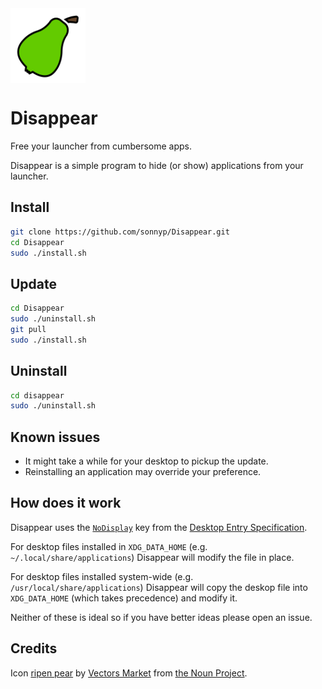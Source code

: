<img style="vertical-align: middle;" src="icon/icon.svg" width="120" height="120">

# Disappear

Free your launcher from cumbersome apps.

Disappear is a simple program to hide (or show) applications from your launcher.

## Install

```sh
git clone https://github.com/sonnyp/Disappear.git
cd Disappear
sudo ./install.sh
```

## Update

```sh
cd Disappear
sudo ./uninstall.sh
git pull
sudo ./install.sh
```

## Uninstall

```sh
cd disappear
sudo ./uninstall.sh
```

<!-- ## Development

```sh
git clone https://github.com/sonnyp/Disappear.git
cd Disappear
flatpak-builder --user --install-deps-from=flathub --force-clean --install build flatpak.json
``` -->

## Known issues

- It might take a while for your desktop to pickup the update.
- Reinstalling an application may override your preference.

## How does it work

Disappear uses the [`NoDisplay`](https://specifications.freedesktop.org/desktop-entry-spec/desktop-entry-spec-latest.html#key-nodisplay) key from the [Desktop Entry Specification](https://specifications.freedesktop.org/desktop-entry-spec/desktop-entry-spec-latest.html).

For desktop files installed in `XDG_DATA_HOME` (e.g. `~/.local/share/applications`) Disappear will modify the file in place.

For desktop files installed system-wide (e.g. `/usr/local/share/applications`) Disappear will copy the deskop file into `XDG_DATA_HOME` (which takes precedence) and modify it.

Neither of these is ideal so if you have better ideas please open an issue.

## Credits

Icon [ripen pear](https://thenounproject.com/icon/1882627/) by [Vectors Market](https://thenounproject.com/vectorsmarket/) from [the Noun Project](https://thenounproject.com/).
